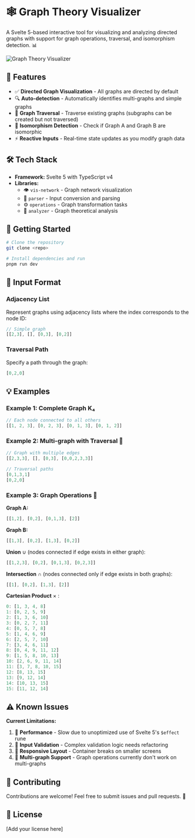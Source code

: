 # 🕸️ Graph Theory Visualizer

A Svelte 5-based interactive tool for visualizing and analyzing directed graphs with support for graph operations, traversal, and isomorphism detection. 📊

![Graph Theory Visualizer](https://github.com/user-attachments/assets/e2275414-30d3-43d3-b980-268067b41a4a)

## 🚀 Features

- ✅ **Directed Graph Visualization** - All graphs are directed by default
- 🔍 **Auto-detection** - Automatically identifies multi-graphs and simple graphs
- 🧭 **Graph Traversal** - Traverse existing graphs (subgraphs can be created but not traversed)
- 🔄 **Isomorphism Detection** - Check if Graph A and Graph B are isomorphic
- ⚡ **Reactive Inputs** - Real-time state updates as you modify graph data

## 🛠️ Tech Stack

- **Framework:** Svelte 5 with TypeScript v4
- **Libraries:**
  - 👁️ `vis-network` - Graph network visualization
  - 📝 `parser` - Input conversion and parsing
  - ⚙️ `operations` - Graph transformation tasks
  - 🔬 `analyzer` - Graph theoretical analysis

## 🏁 Getting Started

```bash
# Clone the repository
git clone <repo>

# Install dependencies and run
pnpm run dev
```

## 📝 Input Format

### Adjacency List
Represent graphs using adjacency lists where the index corresponds to the node ID:

```javascript
// Simple graph
[[2,3], [], [0,3], [0,2]]
```

### Traversal Path
Specify a path through the graph:

```javascript
[0,2,0]
```

## 💡 Examples

### Example 1: Complete Graph K₄
```javascript
// Each node connected to all others
[[1, 2, 3], [0, 2, 3], [0, 1, 3], [0, 1, 2]]
```

### Example 2: Multi-graph with Traversal 🔀
```javascript
// Graph with multiple edges
[[2,3,3], [], [0,3], [0,0,2,3,3]]

// Traversal paths
[0,1,3,1]
[0,2,0]
```

### Example 3: Graph Operations 🧮

**Graph A:**
```javascript
[[1,2], [0,2], [0,1,3], [2]]
```

**Graph B:**
```javascript
[[1,3], [0,2], [1,3], [0,2]]
```

**Union** ∪ (nodes connected if edge exists in either graph):
```javascript
[[1,2,3], [0,2], [0,1,3], [0,2,3]]
```

**Intersection** ∩ (nodes connected only if edge exists in both graphs):
```javascript
[[1], [0,2], [1,3], [2]]
```

**Cartesian Product** × :
```javascript
0: [1, 3, 4, 8]
1: [0, 2, 5, 9]
2: [1, 3, 6, 10]
3: [0, 2, 7, 11]
4: [0, 5, 7, 8]
5: [1, 4, 6, 9]
6: [2, 5, 7, 10]
7: [3, 4, 6, 11]
8: [0, 4, 9, 11, 12]
9: [1, 5, 8, 10, 13]
10: [2, 6, 9, 11, 14]
11: [3, 7, 8, 10, 15]
12: [8, 13, 15]
13: [9, 12, 14]
14: [10, 13, 15]
15: [11, 12, 14]
```

## ⚠️ Known Issues

**Current Limitations:**

1. 🐌 **Performance** - Slow due to unoptimized use of Svelte 5's `$effect` rune
2. 🍝 **Input Validation** - Complex validation logic needs refactoring
3. 📱 **Responsive Layout** - Container breaks on smaller screens
4. 🚫 **Multi-graph Support** - Graph operations currently don't work on multi-graphs

## 🤝 Contributing

Contributions are welcome! Feel free to submit issues and pull requests. 💪

## 📄 License

[Add your license here]
